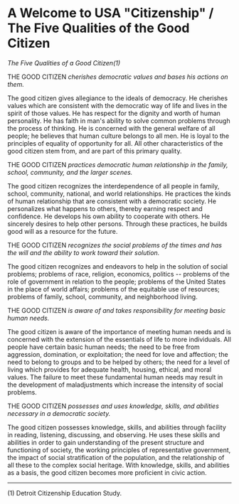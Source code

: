 # A Welcome to USA "Citizenship" / The Five Qualities of the Good Citizen #

*The Five Qualities of a Good Citizen(1)*

THE GOOD CITIZEN *cherishes democratic values and bases his actions on them.*

The good citizen gives allegiance to the ideals of democracy.
He cherishes values which are consistent with the democratic
way of life and lives in the spirit of those values.  He has
respect for the dignity and worth of human personality.  He
has faith in man's ability to solve common problems through
the process of thinking.  He is concerned with the general
welfare of all people; he believes that human culture belongs
to all men.  He is loyal to the principles of equality of opportunity
for all.  All other characteristics of the good citizen
stem from, and are part of this primary quality.

THE GOOD CITIZEN *practices democratic human relationship
in the family, school, community, and the larger scenes.*

The good citizen recognizes the interdependence of all
people in family, school, community, national, and world
relationships.  He practices the kinds of human relationship that
are consistent with a democratic society.  He personalizes
what happens to others, thereby earning respect and confidence.
He develops his own ability to cooperate with others.
He sincerely desires to help other persons.  Through these
practices, he builds good will as a resource for the future.

THE GOOD CITIZEN *recognizes the social problems of the
times and has the will and the ability to work toward their
solution.*

The good citizen recognizes and endeavors to help in the
solution of social problems; problems of race, religion, economics,
politics -- problems of the role of government in relation
to the people; problems of the United States in the place
of world affairs; problems of the equitable use of resources;
problems of family, school, community, and neighborhood living.

THE GOOD CITIZEN *is aware of and takes responsibility
for meeting basic human needs.*

The good citizen is aware of the importance of meeting human
needs and is concerned with the extension of the essentials
of life to more individuals.  All people have certain basic
human needs; the need to be free from aggression, domination,
or exploitation; the need for love and affection; the need
to belong to groups and to be helped by others; the need for a
level of living which provides for adequate health, housing,
ethical, and moral values.  The failure to meet these fundamental
human needs may result in the development of maladjustments
which increase the intensity of social problems.

THE GOOD CITIZEN *possesses and uses knowledge, skills,
and abilities necessary in a democratic society.*

The good citizen possesses knowledge, skills, and abilities
through facility in reading, listening, discussing, and observing.
He uses these skills and abilities in order to gain understanding
of the present structure and functioning of society,
the working principles of representative government, the
impact of social stratification of the population, and the relationship
of all these to the complex social heritage.  With knowledge,
skills, and abilities as a basis, the good citizen becomes more
proficient in civic action.

---

(1) Detroit Citizenship Education Study.
